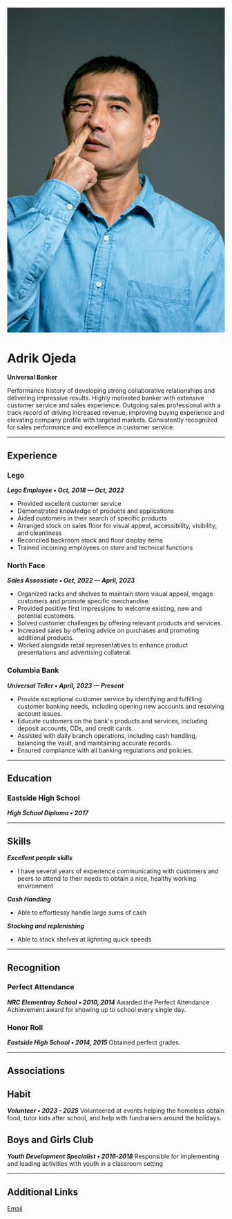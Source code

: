![profile](profile.png)<br>
# Adrik Ojeda

**Universal Banker**

Performance history of developing strong collaborative relationships and delivering impressive results. Highly motivated banker with extensive customer service and sales experience. Outgoing sales professional with a track record of driving increased revenue, improving buying experience and elevating company profile with targeted markets. Consistently recognized for sales performance and excellence in customer service.


<hr>

## Experience
### Lego
***Lego Employee • Oct, 2018 — Oct, 2022***
* Provided excellent customer service
* Demonstrated knowledge of products and applications
* Aided customers in their search of specific products
* Arranged stock on sales floor for visual appeal, accessibility, visibility, and cleanliness
* Reconciled backroom stock and floor display items
* Trained incoming employees on store and technical functions


### North Face
***Sales Assossiate • Oct, 2022 — April, 2023***
* Organized racks and shelves to maintain store visual appeal, engage customers and promote specific merchandise.
* Provided positive first impressions to welcome existing, new and potential customers.
* Solved customer challenges by offering relevant products and services.
* Increased sales by offering advice on purchases and promoting additional products.
* Worked alongside retail representatives to enhance product presentations and advertising collateral.


### Columbia Bank
***Universal Teller • April, 2023 — Present***
* Provide exceptional customer service by identifying and fulfilling customer banking needs, including opening new accounts and resolving account issues.
* Educate customers on the bank's products and services, including deposit accounts, CDs, and credit cards.
* Assisted with daily branch operations, including cash handling, balancing the vault, and maintaining accurate records.
* Ensured compliance with all banking regulations and policies.


<hr>

## Education
### Eastside High School

***High School Diploma • 2017***


<hr>


## Skills
***Excellent people skills***
* I have several years of experience communicating with customers and peers to attend to their needs to obtain a nice, healthy working environment

***Cash Handling***
* Able to effortlessy handle large sums of cash

***Stocking and replenishing***
* Able to stock shelves at lighnting quick speeds
<hr>

## Recognition
### Perfect Attendance
***NRC Elementray School • 2010, 2014***
Awarded the Perfect Attendance Achievement award for showing up to school every single day.

### Honor Roll
***Eastside High School • 2014, 2015***
Obtained perfect grades.

<hr>

## Associations
## Habit
***Volunteer • 2023 - 2025***
Volunteered at events helping the homeless obtain food, tutor kids after school, and help with fundraisers around the holidays.

## Boys and Girls Club
***Youth Development Specialist • 2016-2018***
Responsible for implementing and leading activities with youth in a classroom setting

<hr>

## Additional Links
[Email](aojeda28249@students.pccc.edu)